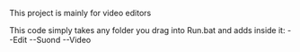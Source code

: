 
This project is mainly for video editors

This code simply takes any folder you drag into Run.bat and adds inside it:
--Edit
--Suond 
--Video
